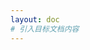```yaml
---
layout: doc  
# 引入目标文档内容
---
```

<script setup>
import YourDoc from '/doc/6工程化/3-nginx/Nginx-上.md';
</script>
<YourDoc />